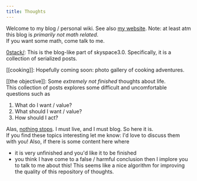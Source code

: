 ```yaml
---
title: Thoughts
---
```

Welcome to my blog / personal wiki. See also [my website](https://awestover.github.io).
Note: at least atm this blog is *primarily not math related*. \
If you want some math, come talk to me. 

[0stack/](https://awestover.github.io/thoughts/0stack/):
This is the blog-like part of skyspace3.0. Specifically, it is a collection of serialized posts. 

[[cooking]]: 
Hopefully coming soon: photo gallery of cooking adventures. 

[[the objective]]:
Some *extremely not finished* thoughts about life.\
This collection of posts explores some difficult and uncomfortable questions such as 
1. What do I want / value?
2. What should I want / value?
3. How should I act?

Alas, [nothing stops](https://jzhao.xyz/posts/nothing-stops). I must live, and I must blog. So here it is. \
If you find these topics interesting let me know: I'd love to discuss them with you!
Also, if there is some content here where
- it is very unfinished and you'd like it to be finished
- you think I have come to a false / harmful conclusion
then I implore you to talk to me about this! This seems like a nice algorithm for improving the quality of this repository of thoughts. 
